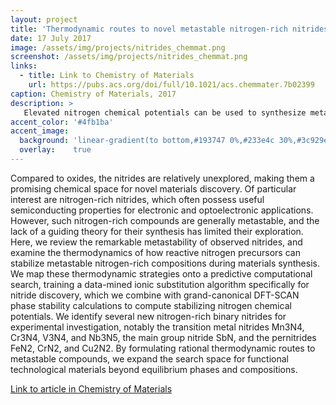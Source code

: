 ```yaml
---
layout: project
title: 'Thermodynamic routes to novel metastable nitrogen-rich nitrides'
date: 17 July 2017
image: /assets/img/projects/nitrides_chemmat.png
screenshot: /assets/img/projects/nitrides_chemmat.png
links:
  - title: Link to Chemistry of Materials
    url: https://pubs.acs.org/doi/full/10.1021/acs.chemmater.7b02399
caption: Chemistry of Materials, 2017
description: >
   Elevated nitrogen chemical potentials can be used to synthesize metastable nitrogen-rich nitrides
accent_color: '#4fb1ba'
accent_image:
  background: 'linear-gradient(to bottom,#193747 0%,#233e4c 30%,#3c929e 50%,#d5d5d4 70%,#cdccc8 100%)'
  overlay:    true
---
```


Compared to oxides, the nitrides are relatively unexplored, making them a promising chemical space for novel materials discovery. Of particular interest are nitrogen-rich nitrides, which often possess useful semiconducting properties for electronic and optoelectronic applications. However, such nitrogen-rich compounds are generally metastable, and the lack of a guiding theory for their synthesis has limited their exploration. Here, we review the remarkable metastability of observed nitrides, and examine the thermodynamics of how reactive nitrogen precursors can stabilize metastable nitrogen-rich compositions during materials synthesis. We map these thermodynamic strategies onto a predictive computational search, training a data-mined ionic substitution algorithm specifically for nitride discovery, which we combine with grand-canonical DFT-SCAN phase stability calculations to compute stabilizing nitrogen chemical potentials. We identify several new nitrogen-rich binary nitrides for experimental investigation, notably the transition metal nitrides Mn3N4, Cr3N4, V3N4, and Nb3N5, the main group nitride SbN, and the pernitrides FeN2, CrN2, and Cu2N2. By formulating rational thermodynamic routes to metastable compounds, we expand the search space for functional technological materials beyond equilibrium phases and compositions.

[Link to article in Chemistry of Materials](https://pubs.acs.org/doi/full/10.1021/acs.chemmater.7b02399)